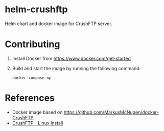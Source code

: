 # helm-crushftp
Helm chart and docker image for CrushFTP server.

# Contributing
1. Install Docker from https://www.docker.com/get-started
2. Build and start the image by running the following command:

    ```
    docker-compose up
    ```

# References
- Docker image based on https://github.com/MarkusMcNugen/docker-CrushFTP
- [CrushFTP - Linux Install](https://www.crushftp.com/crush10wiki/Wiki.jsp?page=Linux%20Install)
